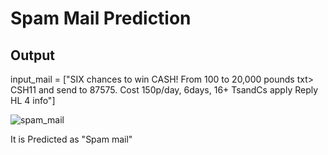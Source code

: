 # Spam Mail Prediction

## Output 
input_mail = ["SIX chances to win CASH! From 100 to 20,000 pounds txt> CSH11 and send to 87575. Cost 150p/day, 6days, 16+ TsandCs apply Reply HL 4 info"]

![spam_mail](https://github.com/Gayathri0731/Spam-Mail-Prediction/assets/171485411/a807cfe6-a7b5-4c1d-ad66-a30d94003b3f)

It is Predicted as "Spam mail"
